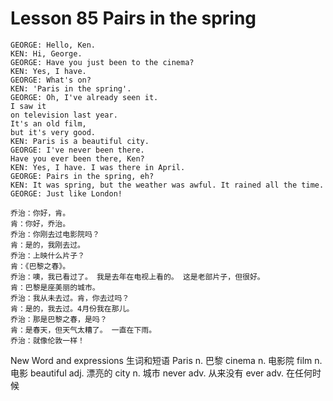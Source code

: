# Lesson 85 Pairs in the spring

```
GEORGE: Hello, Ken.
KEN: Hi, George.
GEORGE: Have you just been to the cinema?
KEN: Yes, I have.
GEORGE: What's on?
KEN: 'Paris in the spring'.
GEORGE: Oh, I've already seen it.
I saw it
on television last year.
It's an old film,
but it's very good.
KEN: Paris is a beautiful city.
GEORGE: I've never been there.
Have you ever been there, Ken?
KEN: Yes, I have. I was there in April.
GEORGE: Pairs in the spring, eh?
KEN: It was spring, but the weather was awful. It rained all the time.
GEORGE: Just like London!

乔治：你好，肯。
肯：你好，乔治。
乔治：你刚去过电影院吗？
肯：是的，我刚去过。
乔治：上映什么片子？
肯：《巴黎之春》。
乔治：噢，我已看过了。 我是去年在电视上看的。 这是老部片子，但很好。
肯：巴黎是座美丽的城市。
乔治：我从未去过。肯，你去过吗？
肯：是的，我去过。4月份我在那儿。
乔治：那是巴黎之春，是吗？
肯：是春天，但天气太糟了。 一直在下雨。
乔治：就像伦敦一样！
```


New Word and expressions 生词和短语
Paris
n. 巴黎
cinema
n. 电影院
film
n. 电影
beautiful
adj. 漂亮的
city
n. 城市
never
adv. 从来没有
ever
adv. 在任何时候


